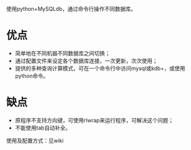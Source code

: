 使用python+MySQLdb，通过命令行操作不同数据库。

# 优点 #
  * 简单地在不同机器不同数据库之间切换；
  * 通过配置文件来设定各个数据库连接，一次更新，次次使用；
  * 提供的多种查询计算模式，可在一个命令行中访问mysql或kdb+，或使用python命令。

# 缺点 #
  * 原程序不支持方向键，可使用rlwrap来运行程序，可解决这个问题；
  * 不能使用tab自动补全。



使用及配置方式：见wiki